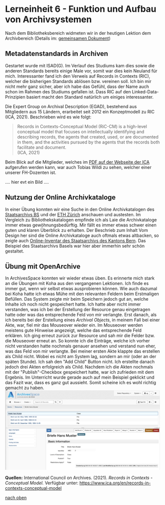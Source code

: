 # Lerneinheit 6 - Funktion und Aufbau von Archivsystemen

Nach dem Bibliotheksbereich widmeten wir in der heutigen Lektion dem Archivbereich (Details im: [gemeinsamen Dokument](https://pad.gwdg.de/HUP8ZAoxQEqxj-VIO2TfFg#))

## Metadatenstandards in Archiven
Gestartet wurde mit ISAD(G). Im Verlauf des Studiums kam dies sowie die anderen Standards bereits einige Male vor, somit war dies kein Neuland für mich. Interessanter fand ich den Verweis auf Records in Contexts (RIC), welcher die bisherigen Standards ablösen bzw. vereinen soll. Ich bin mir nicht mehr ganz sicher, aber ich habe das Gefühl, dass der Name auch schon im Rahmen des Studiums gefallen ist. Dass RIC auf den Linked-Data-Prinzipien basiert macht den Standard natürlich um einiges interessanter. 

Die Expert Group on Archival Description (EGAD), bestehend aus Mitgliedern aus 15 Ländern, erarbeitet seit 2012 ein Konzeptmodell zu RIC (ICA, 2021). Beschrieben wird es wie folgt:
> Records in Contexts-Conceptual Model (RiC-CM) is a high-level conceptual model that focuses on intellectually identifying and describing records, the agents that created, used, or are documented in them, and the activities pursued by the agents that the records both facilitate and document.  
(ICA, 2021)

Beim Blick auf die Mitglieder, welches im [PDF auf der Webseite der ICA](https://www.ica.org/sites/default/files/ric-cm-02_july2021_0.pdf) aufgerufen werden kann, war auch Tobias Wildi zu sehen, welcher einer unserer FH-Dozenten ist.

....
hier evt ein Bild
....


## Nutzung der Online Archivkataloge
In einer Übung konnten wir eine Suche in den Online Archivkatalogen des [Staatsarchivs BS](https://dls.staatsarchiv.bs.ch/) und der [ETH Zürich](http://archivdatenbank-online.ethz.ch/hsa/#/) anschauen und austesten. Im Vergleich zu Bibliothekskatalogen empfinde ich als Laie die Archivkataloge immer etwas gewöhnungsbedürftig. Mir fällt es immer etwas schwer einen guten und klaren Überblick zu erhalten. Der Beschrieb zum Inhalt 
Vom Design her sind die Online Archivkataloge auch oftmals etwas altbacken, so zeigte auch [Online-Inventar des Staatsarchivs des Kantons Bern](https://www.query.sta.be.ch/suchinfo.aspx). Das Beispiel des Staatsarchivs Basels war hier aber immerhin sehr schön gestaltet. 

## Übung mit OpenArchive
In ArchivesSpace konnten wir wieder etwas üben. Es erinnerte mich stark an die Übungen mit Koha aus den vergangenen Lektionen. Ich finde es immer gut, wenn wir selbst etwas ausprobieren können. Wie auch dazumal bei Koha hatte ich etwas Mühe mit den relevanten Feldern beim Erstmaligen Befüllen. Das System zeigte mir beim Speichern jedoch gut an, welche Inhalte ich noch nicht gespeichert hatte. Ich hatte aber nicht immer verstanden, was ich bei der Erstellung der Resource genau eingetragen hatte oder was das entsprechende Feld von mir verlangte. Erst danach, als ich bereits bei der Erstellung eines _Archival Objects_, in meinem Fall bei einer Akte, war, fiel mir das Mouseover wieder ein. Im Mouseover werden meistens gute Hinweise angezeigt, welche das entsprechende Feld erklären. Ich ging erneut zurück zur Resource und sah mir die Felder bzw. die Mouseover erneut an. So konnte ich die Einträge, welche ich vorher nicht verstanden hatte nochmals genauer ansehen und verstand nun eher, was das Feld von mir verlangte. 
Bei meiner ersten Akte klappte das erstellen als Child nicht. Wobei es nicht am System lag, sondern an mir (oder an der späten Stunde). Ich sah den "Add Child" Button nicht. Ich erstellte danach jedoch drei Akten erfolgreich als Child. Nachdem ich die Akten nochmals mit der "Publish"-Checkbox gespeichert hatte, war ich zufrieden mit dem Ergebnis. Im Unterricht wurde gerade auch auf mein Beispiel geklickt und das Fazit war, dass es ganz gut aussieht. Somit scheine ich es wohl richtig gemacht zu haben.  
![ArchivesSpace](https://github.com/Sabs135/Lerntagebuch-BAIN/blob/main/img/ArchivesSpace.png?raw=true)
  
**Quellen:**
International Council on Archives. (2021). _Records in Contexts - Conceptual Model._ Verfügbar unter: https://www.ica.org/en/records-in-contexts-conceptual-model


[nach oben](#lerneinheit-6---funktion-und-aufbau-von-archivsystemen)
